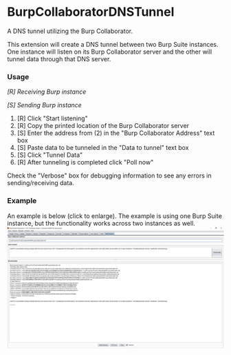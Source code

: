 # BurpCollaboratorDNSTunnel
A DNS tunnel utilizing the Burp Collaborator.

This extension will create a DNS tunnel between two Burp Suite instances.  One instance will listen on its Burp Collaborator server and the other will tunnel data through that DNS server.

### Usage
_[R] Receiving Burp instance_

_[S] Sending Burp instance_

1) [R] Click "Start listening"
2) [R] Copy the printed location of the Burp Collaborator server
3) [S] Enter the address from (2) in the "Burp Collaborator Address" text box
4) [S] Paste data to be tunneled in the "Data to tunnel" text box
5) [S] Click "Tunnel Data"
6) [R] After tunneling is completed click "Poll now"

Check the "Verbose" box for debugging information to see any errors in sending/receiving data.

### Example
An example is below (click to enlarge).  The example is using one Burp Suite instance, but the functionality works across two instances as well.
<a href="https://github.com/NetSPI/BurpCollaboratorDNSTunnel/blob/master/demo.png?raw=true" target="_blank"><img src="./demo.png"/></a>
